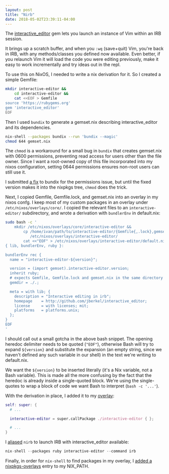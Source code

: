 ```yaml
---
layout: post
title: "Nirb"
date: 2018-05-02T23:39:11-04:00
---
```


The [interactive\_editor](https://github.com/jberkel/interactive_editor) gem lets you launch an instance of Vim within an IRB session.

It brings up a scratch buffer, and when you `:wq` (save+quit) Vim, you're back in IRB, with any methods/classes you defined now available.
Even better, if you relaunch Vim it will load the code you were editing previously, make it easy to work incrementally and try ideas out in the repl.

To use this on NixOS, I needed to write a nix derivation for it.
So I created a simple Gemfile:
``` sh
mkdir interactive-editor &&
    cd interactive-editor &&
    cat <<EOF > Gemfile
source 'https://rubygems.org'
gem 'interactive_editor'
EOF
```
Then I used `bundix` to generate a gemset.nix describing interactive\_editor and its dependencies.
```sh
nix-shell --packages bundix --run 'bundix --magic'
chmod 644 gemset.nix
```
The `chmod` is a workaround for a small bug in `bundix` that creates gemset.nix with 0600 permissions, preventing read access for users other than the file owner.
Since I want a root-owned copy of this file incorporated into my nixos configuration, setting 0644 permissions ensures non-root users can still use it.

I submitted [a fix](https://github.com/manveru/bundix/pull/29) to bundix for the permissions issue, but until the fixed version makes it into the nixpkgs tree, `chmod` does the trick.

Next, I copied Gemfile, Gemfile.lock, and gemset.nix into an overlay in my nixos confg.
I keep most of my custom packages in an overlay under `/etc/nixos/overlays/core/`.
I copied the relevant files to an `interactive-editor/` subdirectory, and wrote a derivation with `bundlerEnv` in default.nix:
```sh
sudo bash -c '
    mkdir /etc/nixos/overlays/core/interactive-editor &&
        cp /home/ivan/path/to/interactive-editor/{Gemfile{,.lock},gemset.nix} \
           /etc/nixos/overlays/interactive-editor/
        cat <<"EOF" > /etc/nixos/overlays/interactive-editor/default.nix
{ lib, bundlerEnv, ruby }:

bundlerEnv rec {
  name = "interactive-editor-${version}";

  version = (import gemset).interactive-editor.version;
  inherit ruby;
  # expects Gemfile, Gemfile.lock and gemset.nix in the same directory
  gemdir = ./.;

  meta = with lib; {
    description = "Interactive editing in irb";
    homepage    = http://github.com/jberkel/interactive_editor;
    license     = with licenses; mit;
    platforms   = platforms.unix;
  };
}
EOF
'
```
I should call out a small gotcha in the above bash snippet. The opening heredoc delimiter needs to be quoted (`"EOF"`), otherwise Bash will try to expand `${version}` and substitute the expansion (an empty string, since we haven't defined any such variable in our shell) in the text we're writing to default.nix.

We want the `${version}` to be inserted literally (it's a Nix variable, not a Bash variable).
This is made all the more confusing by the fact that the heredoc is already inside a single-quoted block.
We're using the single-quotes to wrap a block of code we want Bash to interpret (`bash -c '...'`).

With the derivation in place, I added it to my [overlay](https://github.com/ivanbrennan/nixbox/blob/91f8f3b12f167fbae1643ee8ba559dffc556e089/overlays/core/default.nix#L4):
```nix
self: super: {
  # ...

  interactive-editor = super.callPackage ./interactive-editor { };

  # ...
}
```
I [aliased](https://github.com/ivanbrennan/nixbox/commit/f63c0a6c873958bef9e13b5c117ada60e4e92442) `nirb` to launch IRB with interactive\_editor available:
```nix
nix-shell --packages ruby interactive-editor --command irb
```
Finally, in order for `nix-shell` to find packages in my overlay, I [added a nixpkgs-overlays](https://github.com/ivanbrennan/nixbox/blob/91f8f3b12f167fbae1643ee8ba559dffc556e089/configuration.nix#L46) entry to my NIX_PATH.
